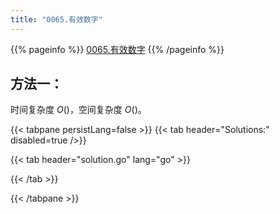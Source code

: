 ```yaml
---
title: "0065.有效数字"
---
```


{{% pageinfo %}}
[0065.有效数字](https://leetcode.cn/problems/valid-number/)
{{% /pageinfo %}}

## 方法一：

时间复杂度 $O()$，空间复杂度 $O()$。

{{< tabpane persistLang=false >}}
{{< tab header="Solutions:" disabled=true />}}

{{< tab header="solution.go" lang="go" >}}

{{< /tab >}}

{{< /tabpane >}}
